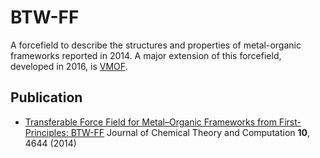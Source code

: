 BTW-FF
======

A forcefield to describe the structures and properties of metal-organic frameworks reported in 2014. A major extension of this forcefield, developed in 2016, is [VMOF](https://github.com/WMD-group/VMOF).

Publication
------------
- [Transferable Force Field for Metal–Organic Frameworks from First-Principles: BTW-FF](http://pubs.acs.org/doi/abs/10.1021/ct500515h) Journal of Chemical Theory and Computation **10**, 4644 (2014)
